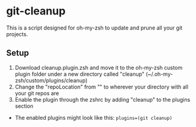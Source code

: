 # git-cleanup

This is a script designed for oh-my-zsh to update and prune all your git projects.

## Setup
1. Download cleanup.plugin.zsh and move it to the oh-my-zsh custom plugin folder under a new directory called "cleanup"
(~/.oh-my-zsh/custom/plugins/cleanup)
2. Change the "repoLocation" from "" to wherever your directory with all your git repos are
3. Enable the plugin through the zshrc by adding "cleanup" to the plugins section
  * The enabled plugins might look like this: `plugins=(git cleanup)`

